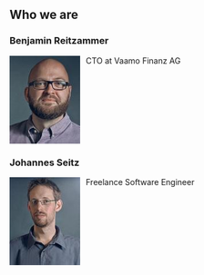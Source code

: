 ## Who we are

### Benjamin Reitzammer


<div>
	<img src="static/img/Reitzammer-Benjamin_dwxspeakerdetail.jpg" style="float:left;padding-right:10px;"/>CTO at Vaamo Finanz AG 
</div>
<div style="clear:both"></div>

### Johannes Seitz

<div>
	<img src="static/img/Seitz-Johannes_dwxspeakerdetail.jpg" style="float:left;padding-right:10px;"/>Freelance Software Engineer 
</div>
<div style="clear:both"></div>
